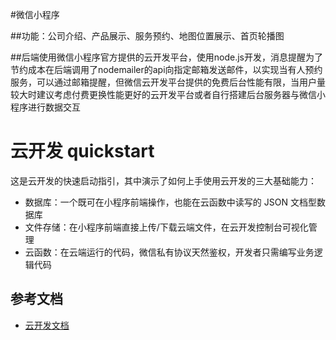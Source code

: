 ﻿#微信小程序

##功能：公司介绍、产品展示、服务预约、地图位置展示、首页轮播图

##后端使用微信小程序官方提供的云开发平台，使用node.js开发，消息提醒为了节约成本在后端调用了nodemailer的api向指定邮箱发送邮件，以实现当有人预约服务，可以通过邮箱提醒，但微信云开发平台提供的免费后台性能有限，当用户量较大时建议考虑付费更换性能更好的云开发平台或者自行搭建后台服务器与微信小程序进行数据交互




# 云开发 quickstart

这是云开发的快速启动指引，其中演示了如何上手使用云开发的三大基础能力：

- 数据库：一个既可在小程序前端操作，也能在云函数中读写的 JSON 文档型数据库
- 文件存储：在小程序前端直接上传/下载云端文件，在云开发控制台可视化管理
- 云函数：在云端运行的代码，微信私有协议天然鉴权，开发者只需编写业务逻辑代码

## 参考文档

- [云开发文档](https://developers.weixin.qq.com/miniprogram/dev/wxcloud/basis/getting-started.html)

